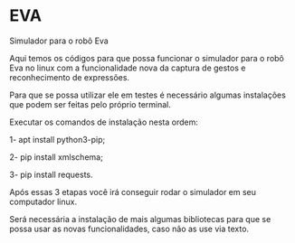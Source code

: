 # EVA 
 Simulador para o robô Eva

 Aqui temos os códigos para que possa funcionar o simulador para o robô Eva no linux com a funcionalidade nova da captura de gestos e reconhecimento de expressões.

 Para que se possa utilizar ele em testes é necessário algumas instalações que podem ser feitas pelo próprio terminal.

 Executar os comandos de instalação nesta ordem:

 1- apt install python3-pip;

 2- pip install xmlschema;

 3- pip install requests.

 Após essas 3 etapas você irá conseguir rodar o simulador em seu computador linux.

 Será necessária a instalação de mais algumas bibliotecas para que se possa usar as novas funcionalidades, caso não as use via texto.

